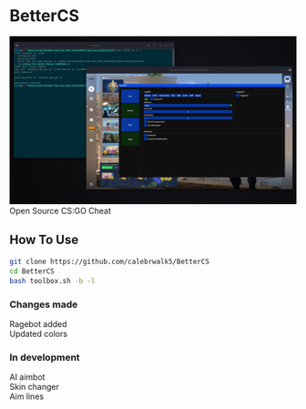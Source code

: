 # BetterCS
<img src="./menu.png"></img>
Open Source CS:GO Cheat<br>
## How To Use
```sh
git clone https://github.com/calebrwalk5/BetterCS
cd BetterCS
bash toolbox.sh -b -l
```
### Changes made
Ragebot added<br>
Updated colors<br>
### In development
AI aimbot<br>
Skin changer<br>
Aim lines<br>